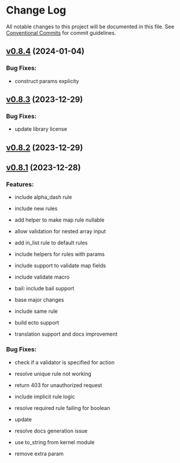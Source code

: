 # Change Log

All notable changes to this project will be documented in this file.
See [Conventional Commits](Https://conventionalcommits.org) for commit guidelines.

<!-- changelog -->

## [v0.8.4](https://github.com/heywhy/elixir-request-validator/compare/v0.8.3...v0.8.4) (2024-01-04)




### Bug Fixes:

* construct params explicity

## [v0.8.3](https://github.com/heywhy/elixir-request-validator/compare/v0.8.2...v0.8.3) (2023-12-29)




### Bug Fixes:

* update library license

## [v0.8.2](https://github.com/heywhy/elixir-request-validator/compare/v0.8.1...v0.8.2) (2023-12-29)




## [v0.8.1](https://github.com/heywhy/elixir-request-validator/compare/v0.8.1...v0.8.1) (2023-12-28)




### Features:

* include alpha_dash rule

* include new rules

* add helper to make map rule nullable

* allow validation for nested array input

* add in_list rule to default rules

* include helpers for rules with params

* include support to validate map fields

* include validate macro

* bail: include bail support

* base major changes

* include same rule

* build ecto support

* translation support and docs improvement

### Bug Fixes:

* check if a validator is specified for action

* resolve unique rule not working

* return 403 for unauthorized request

* include implicit rule logic

* resolve required rule failing for boolean

* update

* resolve docs generation issue

* use to_string from kernel module

* remove extra param
